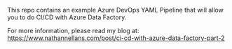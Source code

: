 This repo contains an example Azure DevOps YAML Pipeline that will allow you to do CI/CD with Azure Data Factory.

For more information, please read my blog at:  https://www.nathannellans.com/post/ci-cd-with-azure-data-factory-part-2
